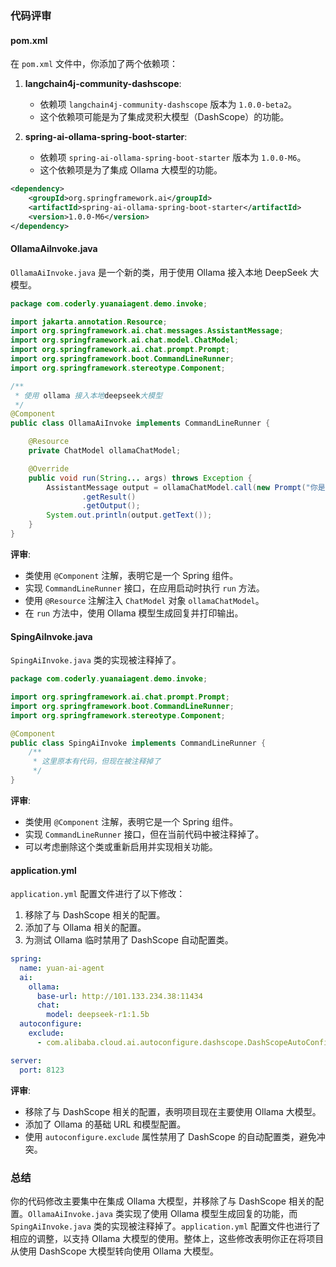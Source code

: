 ### 代码评审

#### pom.xml

在 `pom.xml` 文件中，你添加了两个依赖项：

1. **langchain4j-community-dashscope**:
   - 依赖项 `langchain4j-community-dashscope` 版本为 `1.0.0-beta2`。
   - 这个依赖项可能是为了集成灵积大模型（DashScope）的功能。

2. **spring-ai-ollama-spring-boot-starter**:
   - 依赖项 `spring-ai-ollama-spring-boot-starter` 版本为 `1.0.0-M6`。
   - 这个依赖项是为了集成 Ollama 大模型的功能。

```xml
<dependency>
    <groupId>org.springframework.ai</groupId>
    <artifactId>spring-ai-ollama-spring-boot-starter</artifactId>
    <version>1.0.0-M6</version>
</dependency>
```

#### OllamaAiInvoke.java

`OllamaAiInvoke.java` 是一个新的类，用于使用 Ollama 接入本地 DeepSeek 大模型。

```java
package com.coderly.yuanaiagent.demo.invoke;

import jakarta.annotation.Resource;
import org.springframework.ai.chat.messages.AssistantMessage;
import org.springframework.ai.chat.model.ChatModel;
import org.springframework.ai.chat.prompt.Prompt;
import org.springframework.boot.CommandLineRunner;
import org.springframework.stereotype.Component;

/**
 * 使用 ollama 接入本地deepseek大模型
 */
@Component
public class OllamaAiInvoke implements CommandLineRunner {

    @Resource
    private ChatModel ollamaChatModel;

    @Override
    public void run(String... args) throws Exception {
        AssistantMessage output = ollamaChatModel.call(new Prompt("你是谁"))
                .getResult()
                .getOutput();
        System.out.println(output.getText());
    }
}
```

**评审**:
- 类使用 `@Component` 注解，表明它是一个 Spring 组件。
- 实现 `CommandLineRunner` 接口，在应用启动时执行 `run` 方法。
- 使用 `@Resource` 注解注入 `ChatModel` 对象 `ollamaChatModel`。
- 在 `run` 方法中，使用 Ollama 模型生成回复并打印输出。

#### SpingAiInvoke.java

`SpingAiInvoke.java` 类的实现被注释掉了。

```java
package com.coderly.yuanaiagent.demo.invoke;

import org.springframework.ai.chat.prompt.Prompt;
import org.springframework.boot.CommandLineRunner;
import org.springframework.stereotype.Component;

@Component
public class SpingAiInvoke implements CommandLineRunner {
    /**
     * 这里原本有代码，但现在被注释掉了
     */
}
```

**评审**:
- 类使用 `@Component` 注解，表明它是一个 Spring 组件。
- 实现 `CommandLineRunner` 接口，但在当前代码中被注释掉了。
- 可以考虑删除这个类或重新启用并实现相关功能。

#### application.yml

`application.yml` 配置文件进行了以下修改：

1. 移除了与 DashScope 相关的配置。
2. 添加了与 Ollama 相关的配置。
3. 为测试 Ollama 临时禁用了 DashScope 自动配置类。

```yaml
spring:
  name: yuan-ai-agent
  ai:
    ollama:
      base-url: http://101.133.234.38:11434
      chat:
        model: deepseek-r1:1.5b
  autoconfigure:
    exclude:
      - com.alibaba.cloud.ai.autoconfigure.dashscope.DashScopeAutoConfiguration

server:
  port: 8123
```

**评审**:
- 移除了与 DashScope 相关的配置，表明项目现在主要使用 Ollama 大模型。
- 添加了 Ollama 的基础 URL 和模型配置。
- 使用 `autoconfigure.exclude` 属性禁用了 DashScope 的自动配置类，避免冲突。

### 总结

你的代码修改主要集中在集成 Ollama 大模型，并移除了与 DashScope 相关的配置。`OllamaAiInvoke.java` 类实现了使用 Ollama 模型生成回复的功能，而 `SpingAiInvoke.java` 类的实现被注释掉了。`application.yml` 配置文件也进行了相应的调整，以支持 Ollama 大模型的使用。整体上，这些修改表明你正在将项目从使用 DashScope 大模型转向使用 Ollama 大模型。